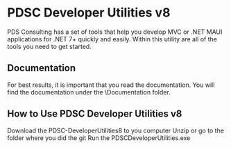 # PDSC Developer Utilities v8
PDS Consulting has a set of tools that help you develop MVC or .NET MAUI applications for .NET 7+ quickly and easily. Within this utility are all of the tools you need to get started.

## Documentation
For best results, it is important that you read the documentation.
You will find the documentation under the \Documentation folder.

## How to Use PDSC Developer Utilities v8 
Download the PDSC-DeveloperUtilities8 to you computer
Unzip or go to the folder where you did the git
Run the PDSCDeveloperUtilities.exe
